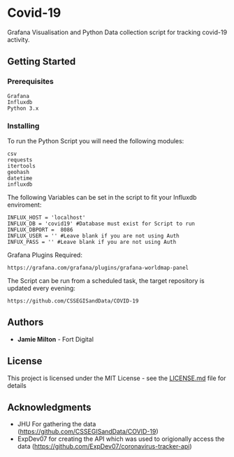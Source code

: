 # Covid-19

Grafana Visualisation and Python Data collection script for tracking covid-19 activity.

## Getting Started


### Prerequisites

```
Grafana
Influxdb
Python 3.x
```

### Installing

To run the Python Script you will need the following modules:

```
csv
requests
itertools
geohash
datetime 
influxdb 
```

The following Variables can be set in the script to fit your Influxdb enviroment:

```
INFLUX_HOST = 'localhost'
INFLUX_DB = 'covid19' #Database must exist for Script to run
INFLUX_DBPORT =  8086
INFLUX_USER = '' #Leave blank if you are not using Auth
INFUX_PASS = '' #Leave blank if you are not using Auth
```

Grafana Plugins Required:

```
https://grafana.com/grafana/plugins/grafana-worldmap-panel
```

The Script can be run from a scheduled task, the target repository is updated every evening:

```
https://github.com/CSSEGISandData/COVID-19
```

## Authors

* **Jamie Milton** - Fort Digital

## License

This project is licensed under the MIT License - see the [LICENSE.md](LICENSE.md) file for details

## Acknowledgments

* JHU For gathering the data (https://github.com/CSSEGISandData/COVID-19)
* ExpDev07 for creating the API which was used to origionally access the data (https://github.com/ExpDev07/coronavirus-tracker-api)
